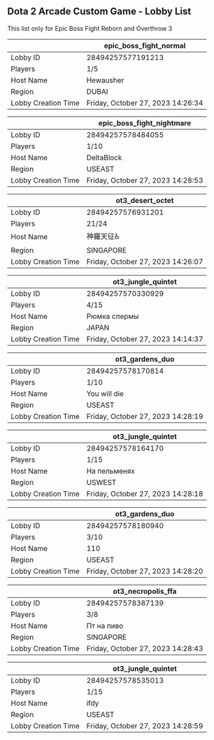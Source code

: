 ## Dota 2 Arcade Custom Game - Lobby List

This list only for Epic Boss Fight Reborn and Overthrow 3

|  | epic_boss_fight_normal |
| ------ | ------ |
| Lobby ID | 28494257577191213 |
| Players | 1/5 |
| Host Name | Hewausher |
| Region | DUBAI |
| Lobby Creation Time | Friday, October 27, 2023 14:26:34 |


|  | epic_boss_fight_nightmare |
| ------ | ------ |
| Lobby ID | 28494257578484055 |
| Players | 1/10 |
| Host Name | DeltaBlock |
| Region | USEAST |
| Lobby Creation Time | Friday, October 27, 2023 14:28:53 |


|  | ot3_desert_octet |
| ------ | ------ |
| Lobby ID | 28494257576931201 |
| Players | 21/24 |
| Host Name | 神羅天征♿ |
| Region | SINGAPORE |
| Lobby Creation Time | Friday, October 27, 2023 14:26:07 |


|  | ot3_jungle_quintet |
| ------ | ------ |
| Lobby ID | 28494257570330929 |
| Players | 4/15 |
| Host Name | Рюмка спермы |
| Region | JAPAN |
| Lobby Creation Time | Friday, October 27, 2023 14:14:37 |


|  | ot3_gardens_duo |
| ------ | ------ |
| Lobby ID | 28494257578170814 |
| Players | 1/10 |
| Host Name | You will die |
| Region | USEAST |
| Lobby Creation Time | Friday, October 27, 2023 14:28:19 |


|  | ot3_jungle_quintet |
| ------ | ------ |
| Lobby ID | 28494257578164170 |
| Players | 1/15 |
| Host Name | На пельменях |
| Region | USWEST |
| Lobby Creation Time | Friday, October 27, 2023 14:28:18 |


|  | ot3_gardens_duo |
| ------ | ------ |
| Lobby ID | 28494257578180940 |
| Players | 3/10 |
| Host Name | 110 |
| Region | USEAST |
| Lobby Creation Time | Friday, October 27, 2023 14:28:20 |


|  | ot3_necropolis_ffa |
| ------ | ------ |
| Lobby ID | 28494257578387139 |
| Players | 3/8 |
| Host Name | Пт на пиво |
| Region | SINGAPORE |
| Lobby Creation Time | Friday, October 27, 2023 14:28:43 |


|  | ot3_jungle_quintet |
| ------ | ------ |
| Lobby ID | 28494257578535013 |
| Players | 1/15 |
| Host Name | ifdy |
| Region | USEAST |
| Lobby Creation Time | Friday, October 27, 2023 14:28:59 |


